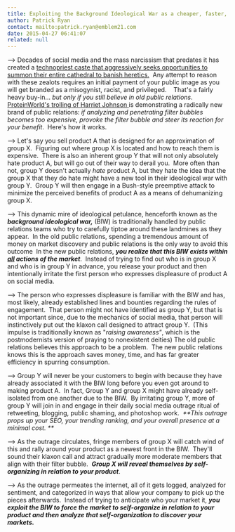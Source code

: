 ```yaml
---
title: Exploiting the Background Ideological War as a cheaper, faster, and more effective marketing strategy
author: Patrick Ryan
contact: mailto:patrick.ryan@emblem21.com
date: 2015-04-27 06:41:07
related: null
---
```


--> Decades of social media and the mass narcissism that predates it has created a [technopriest caste that aggressively seeks opportunities to summon their entire cathedral to banish heretics.](/2014/10/25/the-experiments-in-fracturing-monocultures/)  Any attempt to reason with these zealots requires an initial payment of your public image as you will get branded as a misogynist, racist, and privileged.    That's a fairly heavy buy-in... _but only if you still believe in old public relations_.  [ProteinWorld's trolling of ](http://adland.tv/adnews/if-grow-harriet-becomes-meme-blame-protein-world/195187592)[<span class="Tweet-authorName Identity-name p-name customisable-highlight" data-scribe="element:name">Harriet Johnson</span> ](https://twitter.com/HarrietEJohnson)is demonstrating a radically new brand of public relations: _if analyzing and penetrating filter bubbles becomes too expensive, provoke the filter bubble and steer its reaction for your benefit_.  Here's how it works.

--> Let's say you sell product A that is designed for an approximation of group X.  Figuring out where group X is located and how to reach them is expensive.  There is also an inherent group Y that will not only absolutely hate product A, but will go out of their way to derail you.  More often than not, group Y doesn't actually _hate_ product A, but they hate the idea that the group X that they do hate might have a new tool in their ideological war with group Y.  Group Y will then engage in a Bush-style preemptive attack to minimize the perceived benefits of product A as a means of dehumanizing group X.

--> This dynamic mire of ideological petulance, henceforth known as the _**background ideological war,**_ (BIW) is traditionally handled by public relations teams who try to carefully tiptoe around these landmines as they appear.  In the old public relations, spending a tremendous amount of money on market discovery and public relations is the only way to avoid this outcome  In the new public relations, **_you realize that this BIW exists within <span style="text-decoration: underline;">all</span> actions of the market_**.  Instead of trying to find out who is in group X and who is in group Y in advance, you release your product and then intentionally irritate the first person who expresses displeasure of product A on social media.

--> The person who expresses displeasure is familiar with the BIW and has, most likely, already established lines and bounties regarding the rules of engagement.  That person might not have identified as group Y, but that is not important since, due to the mechanics of social media, that person will instinctively put out the klaxon call designed to attract group Y.  (This impulse is traditionally known as "_raising awareness"_, which is the postmodernists version of praying to nonexistent deities) The old public relations believes this approach to be a problem.  The new public relations knows this is the approach saves money, time, and has far greater efficiency in spurring consumption.

--> Group Y will never be your customers to begin with because they have already associated it with the BIW long before you even got around to making product A.  In fact, Group Y and group X might have already self-isolated from one another due to the BIW.  By irritating group Y, more of group Y will join in and engage in their daily social media outrage ritual of retweeting, blogging, public shaming, and photoshop work.  _**This outrage props up your SEO, your trending ranking, and your overall presence at a minimal cost. **_

--> As the outrage circulates, fringe members of group X will catch wind of this and rally around your product as a newest front in the BIW.  They'll sound their klaxon call and attract gradually more moderate members that align with their filter bubble.  _**Group X will reveal themselves by self-organizing in relation to your product**_.

--> As the outrage permeates the internet, all of it gets logged, analyzed for sentiment, and categorized in ways that allow your company to pick up the pieces afterwards.  Instead of trying to anticipate who your market it, _**you exploit the BIW to force the market to self-organize in relation to your product and then analyze that self-organization to discover your markets.**_